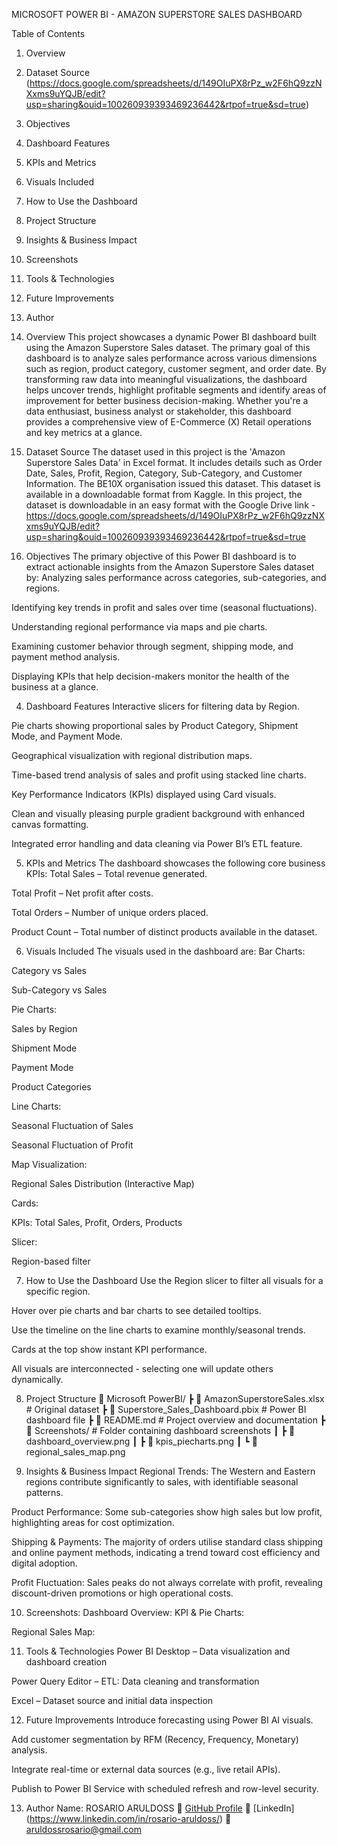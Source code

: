 MICROSOFT POWER BI - AMAZON SUPERSTORE SALES DASHBOARD

Table of Contents
1. Overview
2. Dataset Source (https://docs.google.com/spreadsheets/d/149OIuPX8rPz_w2F6hQ9zzNXxms9uYQJB/edit?usp=sharing&ouid=100260939393469236442&rtpof=true&sd=true)
3. Objectives 
4. Dashboard Features 
5. KPIs and Metrics
6. Visuals Included 
7. How to Use the Dashboard 
8. Project Structure 
9. Insights & Business Impact 
10. Screenshots
11. Tools & Technologies 
12. Future Improvements 
13. Author 

1. Overview
This project showcases a dynamic Power BI dashboard built using the Amazon Superstore Sales dataset. The primary goal of this dashboard is to analyze sales performance across various dimensions such as region, product category, customer segment, and order date. By transforming raw data into meaningful visualizations, the dashboard helps uncover trends, highlight profitable segments and identify areas of improvement for better business decision-making. Whether you're a data enthusiast, business analyst or stakeholder, this dashboard provides a comprehensive view of E-Commerce (X) Retail operations and key metrics at a glance.

2. Dataset Source
The dataset used in this project is the 'Amazon Superstore Sales Data' in Excel format. It includes details such as Order Date, Sales, Profit, Region, Category, Sub-Category, and Customer Information. The BE10X organisation issued this dataset. This dataset is available in a downloadable format from Kaggle. In this project, the dataset is downloadable in an easy format with the Google Drive link - https://docs.google.com/spreadsheets/d/149OIuPX8rPz_w2F6hQ9zzNXxms9uYQJB/edit?usp=sharing&ouid=100260939393469236442&rtpof=true&sd=true

3. Objectives
The primary objective of this Power BI dashboard is to extract actionable insights from the Amazon Superstore Sales dataset by:
Analyzing sales performance across categories, sub-categories, and regions.


Identifying key trends in profit and sales over time (seasonal fluctuations).


Understanding regional performance via maps and pie charts.


Examining customer behavior through segment, shipping mode, and payment method analysis.


Displaying KPIs that help decision-makers monitor the health of the business at a glance.



4. Dashboard Features
Interactive slicers for filtering data by Region.


Pie charts showing proportional sales by Product Category, Shipment Mode, and Payment Mode.


Geographical visualization with regional distribution maps.


Time-based trend analysis of sales and profit using stacked line charts.


Key Performance Indicators (KPIs) displayed using Card visuals.


Clean and visually pleasing purple gradient background with enhanced canvas formatting.


Integrated error handling and data cleaning via Power BI’s ETL feature.



5. KPIs and Metrics
The dashboard showcases the following core business KPIs:
Total Sales – Total revenue generated.


Total Profit – Net profit after costs.


Total Orders – Number of unique orders placed.


Product Count – Total number of distinct products available in the dataset.



6. Visuals Included
The visuals used in the dashboard are:
Bar Charts:


Category vs Sales


Sub-Category vs Sales


Pie Charts:


Sales by Region


Shipment Mode


Payment Mode


Product Categories


Line Charts:


Seasonal Fluctuation of Sales


Seasonal Fluctuation of Profit


Map Visualization:


Regional Sales Distribution (Interactive Map)


Cards:


KPIs: Total Sales, Profit, Orders, Products


Slicer:


Region-based filter



7. How to Use the Dashboard
Use the Region slicer to filter all visuals for a specific region.


Hover over pie charts and bar charts to see detailed tooltips.


Use the timeline on the line charts to examine monthly/seasonal trends.


Cards at the top show instant KPI performance.


All visuals are interconnected - selecting one will update others dynamically.



8. Project Structure
📁 Microsoft PowerBI/
 ┣ 📄 AmazonSuperstoreSales.xlsx           # Original dataset
 ┣ 📄 Superstore_Sales_Dashboard.pbix      # Power BI dashboard file
 ┣ 📄 README.md                            # Project overview and documentation
 ┣ 📁 Screenshots/                         # Folder containing dashboard screenshots
 ┃ ┣ 📸 dashboard_overview.png
 ┃ ┣ 📸 kpis_piecharts.png
 ┃ ┗ 📸 regional_sales_map.png


9. Insights & Business Impact
Regional Trends: The Western and Eastern regions contribute significantly to sales, with identifiable seasonal patterns.


Product Performance: Some sub-categories show high sales but low profit, highlighting areas for cost optimization.


Shipping & Payments: The majority of orders utilise standard class shipping and online payment methods, indicating a trend toward cost efficiency and digital adoption.


Profit Fluctuation: Sales peaks do not always correlate with profit, revealing discount-driven promotions or high operational costs.




10. Screenshots: Dashboard Overview:
KPI & Pie Charts:

Regional Sales Map:


11. Tools & Technologies
Power BI Desktop – Data visualization and dashboard creation


Power Query Editor – ETL: Data cleaning and transformation


Excel – Dataset source and initial data inspection

12. Future Improvements
Introduce forecasting using Power BI AI visuals.


Add customer segmentation by RFM (Recency, Frequency, Monetary) analysis.


Integrate real-time or external data sources (e.g., live retail APIs).


Publish to Power BI Service with scheduled refresh and row-level security.



13. Author
Name: ROSARIO ARULDOSS
🔗 [GitHub Profile](https://github.com/RosarioAruldoss)
🔗 [LinkedIn] (https://www.linkedin.com/in/rosario-aruldoss/)
📧 aruldossrosario@gmail.com


